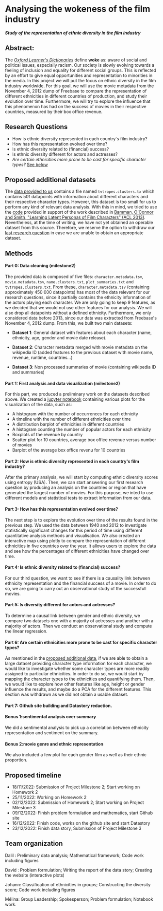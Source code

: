 # Analysing the wokeness of the film industry
___Study of the representation of ethnic diversity in the film industry___

## Abstract: 

<!-- A 150 word description of the project idea and goals. What’s the motivation behind your project? What story would you like to tell, and why? -->

The [*Oxford Learner's Dictionaries*](https://www.oxfordlearnersdictionaries.com/definition/english/woke_2) define **woke** as: aware of social and political issues, especially racism. Our society is slowly evolving towards a feeling of inclusion and equality for different social groups. This is reflected by an effort to give equal opportunities and representation to minorities  in the media. In this project we will put the focus on ethnic diversity in the film industry worldwide. For this goal, we will use the movie metadata from the November 4, 2012 dump of Freebase to compare the representation of different ethnicities in different countries of production, and study their evolution over time. Furthermore, we will try to explore the influence that this phenomenon has had on the success of movies in their respective countries, measured by their box office revenue. 

## Research Questions

<!--A list of research questions you would like to address during the project.-->

- How is ethnic diversity represented in each country's film industry? 
- How has this representation evolved over time?
- Is ethnic diversity related to (financial) success? 
- Is ethnic diversity different for actors and actresses? 
- <a name="thequestion">*Are certain ethnicities more prone to be cast for specific character types?* [See below](#addata)</a>


    
## <a name="addata">Proposed additional datasets</a>
The [data provided to us](https://www.cs.cmu.edu/~ark/personas/) contains a file named `tvtropes.clusters.tx` which contains 501 datapoints with information about different characters and their respective character types. However, this dataset is too small for us to perform any kind of relevant data analysis. With this in mind, we tried to use the [code](https://github.com/dbamman/ACL2013_Personas) provided in support of the work described in [Bamman, O'Connor and Smith, "Learning Latent Personas of Film Characters" (ACL 2013)](https://aclanthology.org/P13-1035.pdf). Nevertheless, at the time of writing, we have not yet obtained an operable dataset from this source. Therefore, we reserve the option to withdraw our [last research question](#thequestion) in case we are unable to obtain an appropriate dataset.
    
## Methods
    
#### **Part 0: Data cleaning (milestone2)**
The provided data is composed of five files: `character.metadata.tsv`, `movie.metadata.tsv`, `name.clusters.txt`, `plot_summaries.txt` and `tvtropes.clusters.txt`. From these, `character.metadata.tsv` (containing approximately 450 000 datapoints) has most of the data relevant for our research questions, since it partially contains the ethnicity information of the actors playing each character. We are only going to keep 9 features, as we decided that we would not use other features for our analysis. We will also drop all datapoints without a defined ethnicity. Furthermore, we only considered data before 2013, since our data was extracted from Freebase's November 4, 2012 dump. From this, we built two main datasets:
    
* **Dataset 1**: General dataset with features about each character (name, ethnicity, age, gender and movie date release). 

* **Dataset 2**: Character metadata merged with movie metadata on the wikipedia ID  (added features to the previous dataset with movie name, revenue, runtime, countries…) 

* **Dataset 3**: Non processed summaries of movie (containing wikipedia ID and summaries) 



#### **Part 1: First analysis and data visualization (milestone2)**
For this part, we produced a preliminary work on the datasets described above. We created a [jupyter notebook](https://github.com/epfl-ada/ada-2022-project-borroworrob/blob/main/main_milestone2.ipynb) containing various plots for the visualization of the data, such as:
    
- A histogram with the number of occurrences for each ethnicity 
- A timeline with the number of different ethnicities over time
- A distribution barplot of ethnicities in different countries
- A histogram counting the number of popular actors for each ethnicity 
- Boxplots of the revenue by country
- Scatter plot for 10 countries, average box office revenue versus number of movies
- Barplot of the average box office revenu for 10 countries
    

#### **Part 2: How is ethnic diversity represented in each country's film industry?**
After the primary analysis, we will start by computing ethnic diversity scores using entropy (USA). Then, we can start answering our first research question by producing an analysis on the countries or region that have generated the largest number of movies. For this purpose, we inted to use different models and statistical tests to extract information from our data.

#### **Part 3: How has this representation evolved over time?**
The next step is to explore the evolution over time of the results found in the previous step. We used the data between 1940 and 2012 to investigate statistically significant changes for this period of time using different quantitative analysis methods and visualisation. 
We also created an interactive map using plotly to compare the representation of different ethnicities in five countries over the year. It allows users to explore the data and see how the percentages of different ethnicities have changed over time.

#### **Part 4: Is ethnic diversity related to (financial) success?**
For our third question, we want to see if there is a causality link between ethnicity representation and the financial success of a movie. In order to do so, we are going to carry out an observational study of the successfull movies. 

#### **Part 5: Is diversity different for actors and actresses?**
To determine a causal link between gender and ethnic diversity, we compare two datasets one with a majority of actresses and another with a majority of actors. Then we conduct an observational study and compute the linear regression. 

#### **Part 6: Are certain ethnicities more prone to be cast for specific character types?**
As mentioned in the [proposed additional data](#addata), if we are able to obtain a large dataset providing character type information for each character, we would like to investigate whether some character types are more readily assigned to particular ethnicities. In order to do so, we would start by mapping the character types to the ethnicities and quantifying them. Then, we would like to explore how other features like age, height or gender influence the results, and maybe do a PCA for the different features.
This section was withdrawn as we did not obtain a usable dataset.

#### **Part 7: Github site building and Datastory redaction.**

#### **Bonus 1:sentimental analysis over summary**
We did a sentimental analysis to pick up a correlation between ethnicity representation and sentiment on the summary.

#### **Bonus 2:movie genre and ethnic representation**
We also included a few plot for each gender film as well as their ethnic proportion. 

    
## Proposed timeline
    
- 18/11/2022: Submission of Project Milestone 2; Start working on Homework 2
- 25/11/2022: Working on Homework 2
- 02/12/2022: Submission of Homework 2; Start working on Project Milestone 3 
- 09/12/2022: Finish problem formulation and mathematics, start Github site 
- 16/12/2022: Finish code, works on the github site and start Datastory 
- 23/12/2022: Finish data story, Submission of Project Milestone 3


## Team organization

Dalil : Preliminary data analysis; Mathematical framework; Code work including figures
    
David : Problem formulation; Writing the report of the data story; Creating the website (interactive plots)
    
Johann: Classification of ethnicities in groups; Constructing the diversity score; Code work including figures
    
Mélina: Group Leadership; Spokesperson; Problem formulation; Notebook work. 

